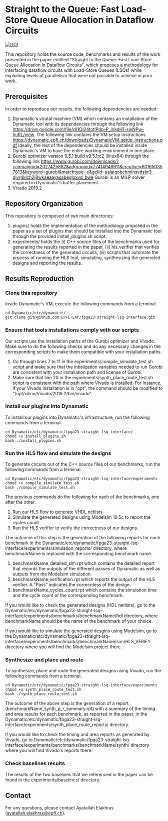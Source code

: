 # Straight to the Queue: Fast Load-Store Queue Allocation in Dataflow Circuits

[![DOI](https://zenodo.org/badge/DOI/10.5281/zenodo.7406581.svg)](https://doi.org/10.5281/zenodo.7406581)

This repository holds the source code, benchmarks and results of the work presented in the paper entitled "Straight to the Queue: Fast Load-Store Queue Allocation in Dataflow Circuits", which proposes a methodology for interfacing dataflow circuits with Load-Store Queues (LSQs) while exploiting levels of parallelism that were not possible to achieve in prior work.

## Prerequisites

In order to reproduce our results, the following dependencies are needed:
1) Dynamatic's virutal machine (VM) which contains an installation of the Dynamatic tool with its dependencies through the following link https://drive.google.com/file/d/1OI24totIPdp-P_inkdH1-slyNPw-huRL/view. The following link contains the VM setup instructions https://dynamatic.epfl.ch/downloads/DynamaticVM_setup_instructions.pdf
Ideally, the rest of the dependencies should be installed inside Dynamatic's VM to have the entire working environment in one place.
2) Gurobi optimizer version 9.5.1 build v9.5.1rc2 (linux64) through the following link https://www.gurobi.com/downloads/?campaignid=2027425882&adgroupid=77414946611&creative=601650357813&keyword=gurobi&matchtype=e&gclid=eaiaiqobchminsvdsbr3-givrgklch2j8wkaeaayasabegloxvd_bwe Gurobi is an MILP solver required in Dynamatic's buffer placement. 
3) Vivado 2019.2

## Repository Organization 

This repository is composed of two main directories:
1) plugins/ holds the implementation of the methodology proposed in the paper as a set of plugins that should be installed into the Dynamatic tool through the provided install_plugins.sh script.
2) experiments/ holds the (i) C++ source files of the benchmarks used for generating the results reported in the paper, (ii) hls_verifier that verifies the correctness of the generated circuits, (iii) scripts that automate the process of running the HLS tool, simulating, synthesizing the generated designs and reporting the results.

## Results Reproduction

### Clone this repository

Inside Dynamatic's VM, execute the following commands from a terminal.
```
cd Dynamatic/etc/dynamatic/
git clone git@github.com:EPFL-LAP/fpga23-straight-lsq-interface.git
```
### Ensure that tools installations comply with our scripts

Our scripts use the installation paths of the Gurobi optimizer and Vivado. Make sure to do the following checks and do any necessary changes in the corresponding scripts to make them compatible with your installation paths.

1) Go through lines 7 to 11 in the experiments/compile_simulate_test.sh script and make sure that the intialization variables needed to run Gurobi are consistent with your installation path and license of Gurobi. 
2) Make sure that line 20 in the experiments/synth_place_route_test.sh script is consistent with the path where Vivado is installed. For instance, if your Vivado installation is in "opt", the command should be modified to "/opt/xilinx/Vivado/2019.2/bin/vivado".

### Install our plugins into Dynamatic

To install our plugins into Dynamatic's infrastructure, run the following commands from a terminal. 
```
cd Dynamatic/etc/dynamatic/fpga23-straight-lsq-interface/
chmod +x install_plugins.sh
bash ./install_plugins.sh
```
### Run the HLS flow and simulate the designs

To generate circuits out of the C++ source files of our benchmarks, run the following commands from a terminal. 
```
cd Dynamatic/etc/dynamatic/fpga23-straight-lsq-interface/experiments
chmod +x compile_simulate_test.sh
bash ./compile_simulate_test.sh
```
The previous commands do the following for each of the benchmarks, one after the other:
1) Run our HLS flow to generate VHDL netlists
2) Simulate the generated designs using Modelsim 10.5c to report the cycles count
3) Run the HLS verifier to verify the correctness of our designs.

The outcome of this step is the generation of the following reports for each benchmark in the Dynamatic/etc/dynamatic/fpga23-straight-lsq-interface/experiments/simulation_reports/ directory, where benchmarkName is replaced with the corresponding benchmark name.
1) benchmarkName_detailed_sim.rpt which contains the detailed report that records the outputs of the different passes of Dynamatic as well as outputs from the Modelsim simulation. 
2) benchmarkName_verification.rpt which reports the output of the HLS verifier. A "Pass" indicates the correcntess of the design.
3) benchmarkName_cycles_count.rpt which contains the simulation time and the cycle count of the corresponding benchmark.

If you would like to check the generated designs (HDL netlists), go to the Dynamatic/etc/dynamatic/fpga23-straight-lsq-interface/experiments/benchmarks/benchmarkName/hdl directory, where benchmarkName should be the name of the benchmark of your choice.

If you would like to simulate the generated desgins using Modelsim, go to the Dynamatic/etc/dynamatic/fpga23-straight-lsq-interface/experiments/benchmarks/benchmarkName/sim/HLS_VERIFY directory where you will find the Modelsim project there.

### Synthesize and place and route

To synthesize, place and route the generated designs using Vivado, run the following commands from a terminal. 

```
cd Dynamatic/etc/dynamatic/fpga23-straight-lsq-interface/experiments
chmod +x synth_place_route_test.sh
bash ./synth_place_route_test.sh
```
The outcome of the above step is the generation of a report (benchmarkName_synth_p_r_summary.rpt) with a summary of the timing and area results for each benchmark, as reported in the paper, in the Dynamatic/etc/dynamatic/fpga23-straight-lsq-interface/experiments/synth_place_route_reports/ directory.

If you would like to check the timing and area reports as generated by Vivado, go to Dynamatic/etc/dynamatic/fpga23-straight-lsq-interface/experiments/benchmarks/benchmarkName/synth/ directory where you will find Vivado's reports there.  

### Check baselines results

The results of the two baselines that we referenced in the paper can be found in the experiments/baselines/ directory.

## Contact

For any questions, please contact Ayatallah Elakhras (ayatallah.elakhras@epfl.ch).
